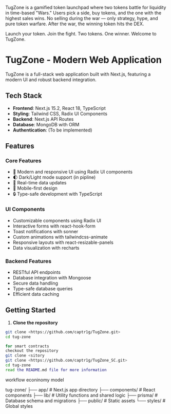 TugZone is a gamified token launchpad where two tokens battle for liquidity in time-based "Wars." Users pick a side, buy tokens, and the one with the highest sales wins. No selling during the war — only strategy, hype, and pure token warfare. After the war, the winning token hits the DEX.

Launch your token. Join the fight.
Two tokens. One winner. Welcome to TugZone.
# TugZone - Modern Web Application

TugZone is a full-stack web application built with Next.js, featuring a modern UI and robust backend integration.

## Tech Stack

- **Frontend**: Next.js 15.2, React 18, TypeScript
- **Styling**: Tailwind CSS, Radix UI Components
- **Backend**: Next.js API Routes
- **Database**: MongoDB with ORM
- **Authentication**: (To be implemented)

## Features

### Core Features
- 🎨 Modern and responsive UI using Radix UI components
- 🌓 Dark/Light mode support (in pipline)
- 🔄 Real-time data updates
- 📱 Mobile-first design
- 🔒 Type-safe development with TypeScript

### UI Components
- Customizable components using Radix UI
- Interactive forms with react-hook-form
- Toast notifications with sonner
- Custom animations with tailwindcss-animate
- Responsive layouts with react-resizable-panels
- Data visualization with recharts

### Backend Features
- RESTful API endpoints
- Database integration with Mongoose
- Secure data handling
- Type-safe database queries
- Efficient data caching

## Getting Started

1. **Clone the repository**
```bash
git clone <https://github.com/captr1g/TugZone.git>
cd tug-zone

for smart contracts
checkout the repository
git clone <sitory
git clone <https://github.com/captr1g/TugZone_SC.git>
cd tug-zone
read the README.md file for more information
```
workflow
econinomy model

tug-zone/
├── app/              # Next.js app directory
├── components/       # React components
├── lib/             # Utility functions and shared logic
├── prisma/          # Database schema and migrations
├── public/          # Static assets
└── styles/          # Global styles